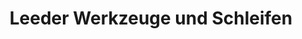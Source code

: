 ---
title: "Leeder Werkzeuge und Schleifen"
url: /volkach/leeder-werkzeuge-und-schleifen/
shop: Baumarkt
---